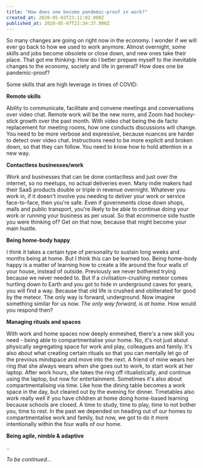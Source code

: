 ```yaml
---
title: "How does one become pandemic-proof in work?"
created_at: 2020-05-03T23:11:02.000Z
published_at: 2020-05-07T22:34:37.000Z
---
```

So many changes are going on right now in the economy. I wonder if we will ever go back to how we used to work anymore. Almost overnight, some skills and jobs become obsolete or close down, and new ones take their place. That got me thinking: How do I better prepare myself to the inevitable changes to the economy, society and life in general? How does one be pandemic-proof?

  

Some skills that are high leverage in times of COVID:

  

**Remote skills**

Ability to communicate, facilitate and convene meetings and conversations over video chat. Remote work will be the new norm, and Zoom had hockey-stick growth over the past month. With video chat being the de facto replacement for meeting rooms, how one conducts discussions will change. You need to be more verbose and expressive, because nuances are harder to detect over video chat. Instructions need to be more explicit and broken down, so that they can follow. You need to know how to hold attention in a new way.

  

**Contactless businesses/work**

Work and businesses that can be done contactless and just over the internet, so no meetups, no actual deliveries even. Many indie makers had their SaaS products double or triple in revenue overnight. Whatever you work in, if it doesn't involve you needing to deliver your work or service face-to-face, then you're safe. Even if governments close down shops, malls and public transport, you're likely to be able to continue doing your work or running your business as per usual. So that ecommerce side hustle you were thinking of? Get on that now, because that might become your main hustle.

  

**Being home-body happy**

I think it takes a certain type of personality to sustain long weeks and months being at home. But I think this can be learned too. Being home-body happy is a matter of learning how to create a life around the four walls of your house, instead of outside. Previously we never bothered trying because we never needed to. But if a civilsation-crushing meteor comes hurtling down to Earth and you got to hide in underground caves for years, you will find a way. Because that old life is crushed and obliterated for good by the meteor. The only way is forward, underground. Now imagine something similar for us now. _The only way forward, is at home_. How would you respond then?

  

**Managing rituals and spaces**

With work and home spaces now deeply enmeshed, there's a new skill you need - being able to compartmentalise your home. No, it's not just about physically segregating space for work and play, colleagues and family. It's also about what creating certain rituals so that you can mentally let go of the previous mindspace and move into the next. A friend of mine wears her ring that she always wears when she goes out to work, to start work at her laptop. After work hours, she takes the ring off ritualistically, and continue using the laptop, but now for entertainment. Sometimes it's also about compartmentalising via time. Like how the dining table becomes a work space in the day, but cleared out by the evening for dinner. Timetables also work really well if you have children at home doing home-based learning because schools are closed. A time to study, time to play, time to not bother you, time to rest. In the past we depended on heading out of our homes to compartmentalise work and family, but now, we got to do it more intentionally within the four walls of our home.

  

**Being agile, nimble & adaptive**

..

  

  

_To be continued..._
